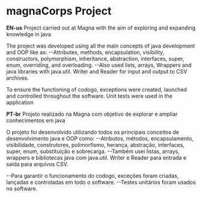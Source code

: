 # magnaCorps Project

**EN-us**
Project carried out at Magna with the aim of exploring and expanding knowledge in java

The project was developed using all the main concepts of java development and OOP like as:
--Attributes, methods, encapsulation, visibility, constructors, polymorphism, inheritance, abstraction, interfaces, super, enum, overriding, and overloading.
--Also used lists, arrays, Wrappers and java libraries with java.util. Writer and Reader for input and output to CSV archives.

To ensure the functioning of codogo, exceptions were created, launched and controlled throughout the software.
Unit tests were used in the application


**PT-br**
Projeto realizado na Magna com objetivo de explorar e ampliar conhecimentos em java

O projeto foi desenvolvido utilizando todos os principais conceitos de desenvolvimento java e OOP como:
--Atributos, métodos, encapsulamento, visibilidade, construtores, polimorfismo, herança, abstração, interfaces, super, enum, substituição e sobrecarga.
--Também usei listas, arrays, wrappers e bibliotecas java com java.util. Writer e Reader para entrada e saída para arquivos CSV.

--Para garantir o funcionamento do codogo, exceções foram criadas, lançadas e controladas em todo o software.
--Testes unitários foram usados no software.
